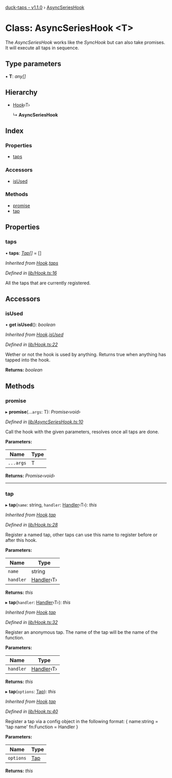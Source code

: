 [duck-taps - v1.1.0](../README.md) › [AsyncSeriesHook](asyncserieshook.md)

# Class: AsyncSeriesHook <**T**>

The *AsyncSeriesHook* works like the *SyncHook* but can also take promises. It will execute all taps in sequence.

## Type parameters

▪ **T**: *any[]*

## Hierarchy

* [Hook](hook.md)‹T›

  ↳ **AsyncSeriesHook**

## Index

### Properties

* [taps](asyncserieshook.md#taps)

### Accessors

* [isUsed](asyncserieshook.md#isused)

### Methods

* [promise](asyncserieshook.md#promise)
* [tap](asyncserieshook.md#tap)

## Properties

###  taps

• **taps**: *[Tap](../interfaces/tap.md)[]* = []

*Inherited from [Hook](hook.md).[taps](hook.md#taps)*

*Defined in [lib/Hook.ts:16](https://github.com/JonasKruckenberg/duck-taps/blob/f992b34/lib/Hook.ts#L16)*

All the taps that are currently registered.

## Accessors

###  isUsed

• **get isUsed**(): *boolean*

*Inherited from [Hook](hook.md).[isUsed](hook.md#isused)*

*Defined in [lib/Hook.ts:22](https://github.com/JonasKruckenberg/duck-taps/blob/f992b34/lib/Hook.ts#L22)*

Wether or not the hook is used by anything.
Returns true when anything has tapped into the hook.

**Returns:** *boolean*

## Methods

###  promise

▸ **promise**(...`args`: T): *Promise‹void›*

*Defined in [lib/AsyncSeriesHook.ts:10](https://github.com/JonasKruckenberg/duck-taps/blob/f992b34/lib/AsyncSeriesHook.ts#L10)*

Call the hook with the given parameters, resolves once all taps are done.

**Parameters:**

Name | Type |
------ | ------ |
`...args` | T |

**Returns:** *Promise‹void›*

___

###  tap

▸ **tap**(`name`: string, `handler`: [Handler](../README.md#handler)‹T›): *this*

*Inherited from [Hook](hook.md).[tap](hook.md#tap)*

*Defined in [lib/Hook.ts:28](https://github.com/JonasKruckenberg/duck-taps/blob/f992b34/lib/Hook.ts#L28)*

Register a named tap, other taps can use this name to register before or after this hook.

**Parameters:**

Name | Type |
------ | ------ |
`name` | string |
`handler` | [Handler](../README.md#handler)‹T› |

**Returns:** *this*

▸ **tap**(`handler`: [Handler](../README.md#handler)‹T›): *this*

*Inherited from [Hook](hook.md).[tap](hook.md#tap)*

*Defined in [lib/Hook.ts:32](https://github.com/JonasKruckenberg/duck-taps/blob/f992b34/lib/Hook.ts#L32)*

Register an anonymous tap. The name of the tap will be the name of the function.

**Parameters:**

Name | Type |
------ | ------ |
`handler` | [Handler](../README.md#handler)‹T› |

**Returns:** *this*

▸ **tap**(`options`: [Tap](../interfaces/tap.md)): *this*

*Inherited from [Hook](hook.md).[tap](hook.md#tap)*

*Defined in [lib/Hook.ts:40](https://github.com/JonasKruckenberg/duck-taps/blob/f992b34/lib/Hook.ts#L40)*

Register a tap via a config object in the following format:
{
 name:string = 'tap name'
 fn:Function = Handler
}

**Parameters:**

Name | Type |
------ | ------ |
`options` | [Tap](../interfaces/tap.md) |

**Returns:** *this*
